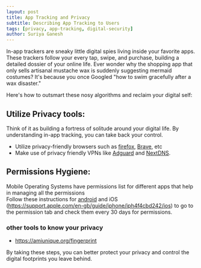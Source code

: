 ```yaml
---
layout: post
title: App Tracking and Privacy
subtitle: Describing App Tracking to Users
tags: [privacy, app-tracking, digital-security]
author: Suriya Ganesh
---
```


In-app trackers are sneaky little digital spies living inside your favorite apps. These trackers follow your every tap, swipe, and purchase, building a detailed dossier of your online life. Ever wonder why the shopping app that only sells artisanal mustache wax is suddenly suggesting mermaid costumes? It's because you once Googled "how to swim gracefully after a wax disaster."

Here's how to outsmart these nosy algorithms and reclaim your digital self:

## __Utilize Privacy tools__: 

Think of it as building a fortress of solitude around your digital life. By understanding in-app tracking, you can take back your control.

- Utilize privacy-friendly browsers such as  [firefox](https://www.mozilla.org/en-US/firefox/new/), [Brave](https://brave.com/), etc
- Make use of privacy friendly VPNs like [Adguard](https://adguard.com/en/welcome.html) and [NextDNS](https://nextdns.io/).

## Permissions Hygiene:

Mobile Operating Systems have permissions list for different apps that help in managing all the permissions  
Follow these instructions for [android](https://support.google.com/android/answer/9431959?hl=en) and iOS (https://support.apple.com/en-gb/guide/iphone/iph4f4cbd242/ios) to go to the permission tab and check them every 30 days for permissions.

### other tools to know your privacy

- https://amiunique.org/fingerprint

By taking these steps, you can better protect your privacy and control the digital footprints you leave behind.
